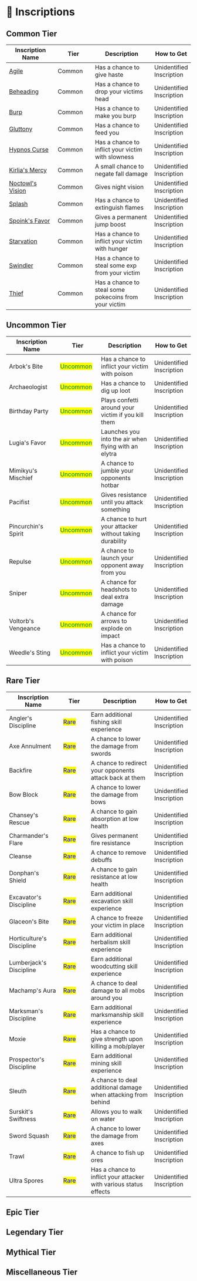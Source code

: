 # 📜 Inscriptions

## Common Tier

<table data-full-width="false"><thead><tr><th width="199">Inscription Name</th><th width="129">Tier</th><th width="284">Description</th><th>How to Get</th></tr></thead><tbody><tr><td><a href="common-inscriptions.md#agile">Agile</a></td><td>Common</td><td>Has a chance to give haste</td><td>Unidentified Inscription</td></tr><tr><td><a href="./">Beheading</a></td><td>Common</td><td>Has a chance to drop your victims head</td><td>Unidentified Inscription</td></tr><tr><td><a href="./">Burp</a></td><td>Common</td><td>Has a chance to make you burp</td><td>Unidentified Inscription</td></tr><tr><td><a href="./">Gluttony</a></td><td>Common</td><td>Has a chance to feed you</td><td>Unidentified Inscription</td></tr><tr><td><a href="./">Hypnos Curse</a></td><td>Common</td><td>Has a chance to inflict your victim with slowness</td><td>Unidentified Inscription</td></tr><tr><td><a href="./">Kirlia's Mercy</a></td><td>Common</td><td>A small chance to negate fall damage</td><td>Unidentified Inscription</td></tr><tr><td><a href="./">Noctowl's Vision</a></td><td>Common</td><td>Gives night vision</td><td>Unidentified Inscription</td></tr><tr><td><a href="./">Splash</a></td><td>Common</td><td>Has a chance to extinguish flames</td><td>Unidentified Inscription</td></tr><tr><td><a href="./">Spoink's Favor</a></td><td>Common</td><td>Gives a permanent jump boost</td><td>Unidentified Inscription</td></tr><tr><td><a href="./">Starvation</a></td><td>Common</td><td>Has a chance to inflict your victim with hunger</td><td>Unidentified Inscription</td></tr><tr><td><a href="./">Swindler</a></td><td>Common</td><td>Has a chance to steal some exp from your victim</td><td>Unidentified Inscription</td></tr><tr><td><a href="./">Thief</a></td><td>Common</td><td>Has a chance to steal some pokecoins from your victim</td><td>Unidentified Inscription</td></tr></tbody></table>

## Uncommon Tier

<table data-full-width="false"><thead><tr><th width="199">Inscription Name</th><th width="129">Tier</th><th width="284">Description</th><th>How to Get</th></tr></thead><tbody><tr><td>Arbok's Bite</td><td><mark style="color:green;">Uncommon</mark></td><td>Has a chance to inflict your victim with poison</td><td>Unidentified Inscription</td></tr><tr><td>Archaeologist</td><td><mark style="color:green;">Uncommon</mark></td><td>Has a chance to dig up loot</td><td>Unidentified Inscription</td></tr><tr><td>Birthday Party</td><td><mark style="color:green;">Uncommon</mark></td><td>Plays confetti around your victim if you kill them</td><td>Unidentified Inscription</td></tr><tr><td>Lugia's Favor</td><td><mark style="color:green;">Uncommon</mark></td><td>Launches you into the air when flying with an elytra</td><td>Unidentified Inscription</td></tr><tr><td>Mimikyu's Mischief</td><td><mark style="color:green;">Uncommon</mark></td><td>A chance to jumble your opponents hotbar</td><td>Unidentified Inscription</td></tr><tr><td>Pacifist</td><td><mark style="color:green;">Uncommon</mark></td><td>Gives resistance until you attack something</td><td>Unidentified Inscription</td></tr><tr><td>Pincurchin's Spirit</td><td><mark style="color:green;">Uncommon</mark></td><td>A chance to hurt your attacker without taking durability</td><td>Unidentified Inscription</td></tr><tr><td>Repulse</td><td><mark style="color:green;">Uncommon</mark></td><td>A chance to launch your opponent away from you</td><td>Unidentified Inscription</td></tr><tr><td>Sniper</td><td><mark style="color:green;">Uncommon</mark></td><td>A chance for headshots to deal extra damage</td><td>Unidentified Inscription</td></tr><tr><td>Voltorb's Vengeance</td><td><mark style="color:green;">Uncommon</mark></td><td>A chance for arrows to explode on impact</td><td>Unidentified Inscription</td></tr><tr><td>Weedle's Sting</td><td><mark style="color:green;">Uncommon</mark></td><td>Has a chance to inflict your victim with poison</td><td>Unidentified Inscription</td></tr></tbody></table>

## Rare Tier

<table data-full-width="false"><thead><tr><th width="199">Inscription Name</th><th width="129">Tier</th><th width="284">Description</th><th>How to Get</th></tr></thead><tbody><tr><td>Angler's Discipline</td><td><mark style="color:blue;">Rare</mark></td><td>Earn additional fishing skill experience</td><td>Unidentified Inscription</td></tr><tr><td>Axe Annulment</td><td><mark style="color:blue;">Rare</mark></td><td>A chance to lower the damage from swords</td><td>Unidentified Inscription</td></tr><tr><td>Backfire</td><td><mark style="color:blue;">Rare</mark></td><td>A chance to redirect your opponents attack back at them</td><td>Unidentified Inscription</td></tr><tr><td>Bow Block</td><td><mark style="color:blue;">Rare</mark></td><td>A chance to lower the damage from bows</td><td>Unidentified Inscription</td></tr><tr><td>Chansey's Rescue</td><td><mark style="color:blue;">Rare</mark></td><td>A chance to gain absorption at low health</td><td>Unidentified Inscription</td></tr><tr><td>Charmander's Flare</td><td><mark style="color:blue;">Rare</mark></td><td>Gives permanent fire resistance</td><td>Unidentified Inscription</td></tr><tr><td>Cleanse</td><td><mark style="color:blue;">Rare</mark></td><td>A chance to remove debuffs</td><td>Unidentified Inscription</td></tr><tr><td>Donphan's Shield</td><td><mark style="color:blue;">Rare</mark></td><td>A chance to gain resistance at low health</td><td>Unidentified Inscription</td></tr><tr><td>Excavator's Discipline</td><td><mark style="color:blue;">Rare</mark></td><td>Earn additional excavation skill experience</td><td>Unidentified Inscription</td></tr><tr><td>Glaceon's Bite</td><td><mark style="color:blue;">Rare</mark></td><td>A chance to freeze your victim in place</td><td>Unidentified Inscription</td></tr><tr><td>Horticulture's Discipline</td><td><mark style="color:blue;">Rare</mark></td><td>Earn additional herbalism skill experience</td><td>Unidentified Inscription</td></tr><tr><td>Lumberjack's Discipline</td><td><mark style="color:blue;">Rare</mark></td><td>Earn additional woodcutting skill experience</td><td>Unidentified Inscription</td></tr><tr><td>Machamp's Aura</td><td><mark style="color:blue;">Rare</mark></td><td>A chance to deal damage to all mobs around you</td><td>Unidentified Inscription</td></tr><tr><td>Marksman's Discipline</td><td><mark style="color:blue;">Rare</mark></td><td>Earn additional marksmanship skill experience</td><td>Unidentified Inscription</td></tr><tr><td>Moxie</td><td><mark style="color:blue;">Rare</mark></td><td>Has a chance to give strength upon killing a mob/player</td><td>Unidentified Inscription</td></tr><tr><td>Prospector's Discipline</td><td><mark style="color:blue;">Rare</mark></td><td>Earn additional mining skill experience</td><td>Unidentified Inscription</td></tr><tr><td>Sleuth</td><td><mark style="color:blue;">Rare</mark></td><td>A chance to deal additional damage when attacking from behind</td><td>Unidentified Inscription</td></tr><tr><td>Surskit's Swiftness</td><td><mark style="color:blue;">Rare</mark></td><td>Allows you to walk on water</td><td>Unidentified Inscription</td></tr><tr><td>Sword Squash</td><td><mark style="color:blue;">Rare</mark></td><td>A chance to lower the damage from axes</td><td>Unidentified Inscription</td></tr><tr><td>Trawl</td><td><mark style="color:blue;">Rare</mark></td><td>A chance to fish up ores</td><td>Unidentified Inscription</td></tr><tr><td>Ultra Spores</td><td><mark style="color:blue;">Rare</mark></td><td>Has a chance to inflict your attacker with various status effects</td><td>Unidentified Inscription</td></tr></tbody></table>

## Epic Tier

## Legendary Tier

## Mythical Tier

## Miscellaneous Tier
